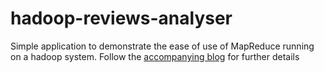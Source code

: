 # hadoop-reviews-analyser
Simple application to demonstrate the ease of use of MapReduce running on a hadoop system. 
Follow the [accompanying blog](http://blog.scottlogic.com/2016/01/13/introduction-to-hadoop-and-map-reduce.html) for further details
